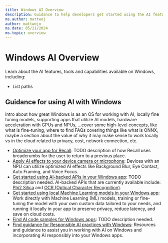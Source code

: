 ```yaml
---
title: Windows AI Overview
description: Guidance to help developers get started using the AI features, tools, and capabilities available on Windows.
ms.author: mattwoj
author: mattwojo
ms.date: 05/21/2024
ms.topic: overview
---
```


# Windows AI Overview

Learn about the AI features, tools and capabilities available on Windows, including:

- List paths

## Guidance for using AI with Windows

Intro about how great Windows is as an OS for working with AI, locally fine tuning models, supporting apps that utilize AI models, hardware acceleration with GPUs and NPUs, ...cover some high-level concepts, like what is fine-tuning, where to find FAQs covering things like what is ONNX, maybe a section about the value of why it may make sense to work locally vs in the cloud related to privacy, cost, network connection, etc.

- [Optimize your app for Recall](recall.md): TODO description of how Recall uses breadcrumbs for the user to return to a previous place.
- [Apply AI effects to your device camera or microphone](./studio-effects/index.md): Devices with an NPU can utilize optimized AI effects like Background Blur, Eye Contact, Auto Framing, and Voice Focus.
- [Get started using AI-backed APIs in your Windows app](apis.md): TODO description needed. AI-backed APIs that are currently available include: [Phi2 Silica](phi2silica.md) and [OCR (Optical Character Recognition)](ocr.md).
- [Get started using local Machine Learning models in your Windows app](models.md): Work directly with Machine Learning (ML) models, training or fine-tuning the model with your own custom data tailored to your needs, and running it locally in your app to preserve privacy, reduce latency, and save on cloud costs.
- [Find AI code samples for Windows apps](./samples/index.md): TODO description needed.
- [Find guidance for Responsible AI practices with Windows](rai.md): Resources and guidance to assist you in working with AI on Windows and incorporating AI responsibly into your Windows apps.

